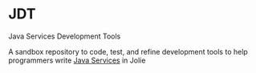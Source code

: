 # JDT
Java Services Development Tools

A sandbox repository to code, test, and refine development tools to help programmers write [Java Services](https://docs.jolie-lang.org/v1.10.x/language-tools-and-standard-library/technology-integration/java/javaservices.html) in Jolie
